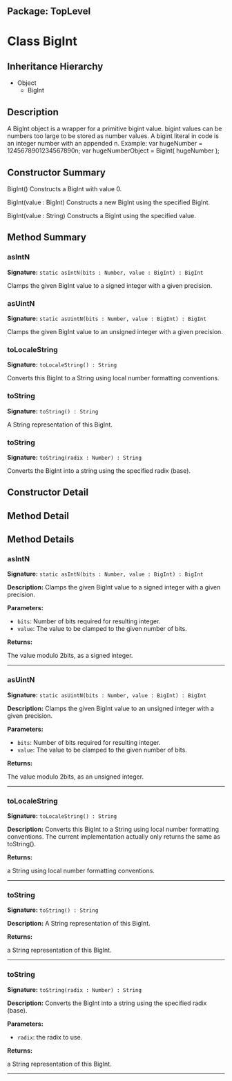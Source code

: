 ## Package: TopLevel

# Class BigInt

## Inheritance Hierarchy

- Object
  - BigInt

## Description

A BigInt object is a wrapper for a primitive bigint value. bigint values can be numbers too large to be stored as number values. A bigint literal in code is an integer number with an appended n. Example: var hugeNumber = 1245678901234567890n; var hugeNumberObject = BigInt( hugeNumber );

## Constructor Summary

BigInt() Constructs a BigInt with value 0.

BigInt(value : BigInt) Constructs a new BigInt using the specified BigInt.

BigInt(value : String) Constructs a BigInt using the specified value.

## Method Summary

### asIntN

**Signature:** `static asIntN(bits : Number, value : BigInt) : BigInt`

Clamps the given BigInt value to a signed integer with a given precision.

### asUintN

**Signature:** `static asUintN(bits : Number, value : BigInt) : BigInt`

Clamps the given BigInt value to an unsigned integer with a given precision.

### toLocaleString

**Signature:** `toLocaleString() : String`

Converts this BigInt to a String using local number formatting conventions.

### toString

**Signature:** `toString() : String`

A String representation of this BigInt.

### toString

**Signature:** `toString(radix : Number) : String`

Converts the BigInt into a string using the specified radix (base).

## Constructor Detail

## Method Detail

## Method Details

### asIntN

**Signature:** `static asIntN(bits : Number, value : BigInt) : BigInt`

**Description:** Clamps the given BigInt value to a signed integer with a given precision.

**Parameters:**

- `bits`: Number of bits required for resulting integer.
- `value`: The value to be clamped to the given number of bits.

**Returns:**

The value modulo 2bits, as a signed integer.

---

### asUintN

**Signature:** `static asUintN(bits : Number, value : BigInt) : BigInt`

**Description:** Clamps the given BigInt value to an unsigned integer with a given precision.

**Parameters:**

- `bits`: Number of bits required for resulting integer.
- `value`: The value to be clamped to the given number of bits.

**Returns:**

The value modulo 2bits, as an unsigned integer.

---

### toLocaleString

**Signature:** `toLocaleString() : String`

**Description:** Converts this BigInt to a String using local number formatting conventions. The current implementation actually only returns the same as toString().

**Returns:**

a String using local number formatting conventions.

---

### toString

**Signature:** `toString() : String`

**Description:** A String representation of this BigInt.

**Returns:**

a String representation of this BigInt.

---

### toString

**Signature:** `toString(radix : Number) : String`

**Description:** Converts the BigInt into a string using the specified radix (base).

**Parameters:**

- `radix`: the radix to use.

**Returns:**

a String representation of this BigInt.

---